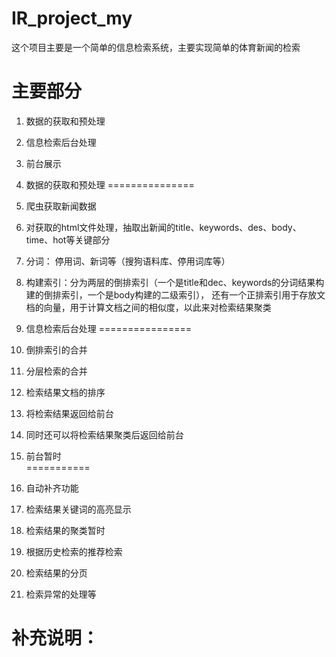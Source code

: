 IR_project_my
============
这个项目主要是一个简单的信息检索系统，主要实现简单的体育新闻的检索

主要部分
============
  1. 数据的获取和预处理
  2. 信息检索后台处理
  3. 前台展示
  
1. 数据的获取和预处理
===============

  1. 爬虫获取新闻数据
  2. 对获取的html文件处理，抽取出新闻的title、keywords、des、body、time、hot等关键部分
  3. 分词： 停用词、新词等（搜狗语料库、停用词库等）
  4. 构建索引：分为两层的倒排索引（一个是title和dec、keywords的分词结果构建的倒排索引，一个是body构建的二级索引），
      还有一个正排索引用于存放文档的向量，用于计算文档之间的相似度，以此来对检索结果聚类


2. 信息检索后台处理
================                
  1. 倒排索引的合并
  2. 分层检索的合并
  3. 检索结果文档的排序
  4. 将检索结果返回给前台
  5. 同时还可以将检索结果聚类后返回给前台
  
  
3. 前台暂时  
===========
  1. 自动补齐功能
  2. 检索结果关键词的高亮显示
  3. 检索结果的聚类暂时
  4. 根据历史检索的推荐检索
  5. 检索结果的分页
  6. 检索异常的处理等


补充说明：
==========
